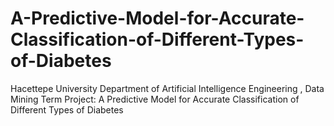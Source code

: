 # A-Predictive-Model-for-Accurate-Classification-of-Different-Types-of-Diabetes
Hacettepe University Department of Artificial Intelligence Engineering , Data Mining Term Project: A Predictive Model for Accurate Classification of Different Types of Diabetes
